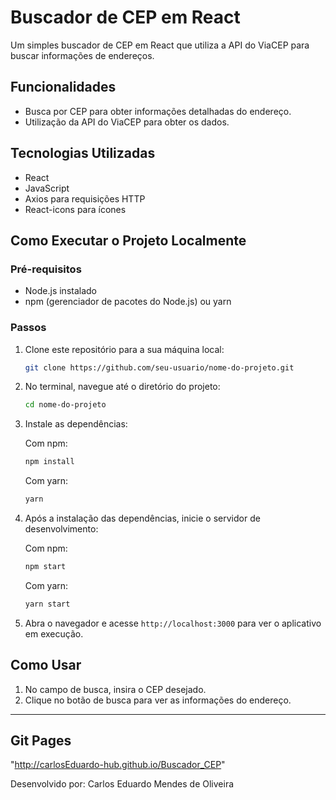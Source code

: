 # Buscador de CEP em React

Um simples buscador de CEP em React que utiliza a API do ViaCEP para buscar informações de endereços.

## Funcionalidades

- Busca por CEP para obter informações detalhadas do endereço.
- Utilização da API do ViaCEP para obter os dados.

## Tecnologias Utilizadas

- React
- JavaScript
- Axios para requisições HTTP
- React-icons para ícones

## Como Executar o Projeto Localmente

### Pré-requisitos

- Node.js instalado
- npm (gerenciador de pacotes do Node.js) ou yarn

### Passos

1. Clone este repositório para a sua máquina local:

    ```bash
    git clone https://github.com/seu-usuario/nome-do-projeto.git
    ```

2. No terminal, navegue até o diretório do projeto:

    ```bash
    cd nome-do-projeto
    ```

3. Instale as dependências:

    Com npm:

    ```bash
    npm install
    ```

    Com yarn:

    ```bash
    yarn
    ```

4. Após a instalação das dependências, inicie o servidor de desenvolvimento:

    Com npm:

    ```bash
    npm start
    ```

    Com yarn:

    ```bash
    yarn start
    ```

5. Abra o navegador e acesse `http://localhost:3000` para ver o aplicativo em execução.

## Como Usar

1. No campo de busca, insira o CEP desejado.
2. Clique no botão de busca para ver as informações do endereço.

---

## Git Pages
  "http://carlosEduardo-hub.github.io/Buscador_CEP"


Desenvolvido por: Carlos Eduardo Mendes de Oliveira
